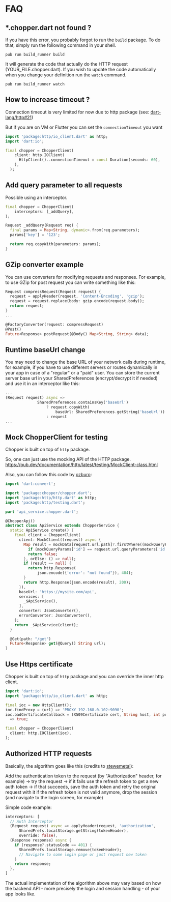 # FAQ

## \*.chopper.dart not found ?

If you have this error, you probably forgot to run the `build` package. To do that, simply run the following command in your shell.

`pub run build_runner build`

It will generate the code that actually do the HTTP request \(YOUR_FILE.chopper.dart\). If you wish to update the code automatically when you change your definition run the `watch` command.

`pub run build_runner watch`

## How to increase timeout ?

Connection timeout is very limited for now due to http package \(see: [dart-lang/http\#21](https://github.com/dart-lang/http/issues/21)\)

But if you are on VM or Flutter you can set the `connectionTimeout` you want

```dart
import 'package:http/io_client.dart' as http;
import 'dart:io';

final chopper = ChopperClient(
    client: http.IOClient(
      HttpClient()..connectionTimeout = const Duration(seconds: 60),
    ),
  );
```

## Add query parameter to all requests

Possible using an interceptor.

```dart
final chopper = ChopperClient(
    interceptors: [_addQuery],
);

Request _addQuery(Request req) {
  final params = Map<String, dynamic>.from(req.parameters);
  params['key'] = '123';

  return req.copyWith(parameters: params);
}
```

## GZip converter example

You can use converters for modifying requests and responses.
For example, to use GZip for post request you can write something like this:

```dart
Request compressRequest(Request request) {
  request = applyHeader(request, 'Content-Encoding', 'gzip');
  request = request.replace(body: gzip.encode(request.body));
  return request;
}
...

@FactoryConverter(request: compressRequest)
@Post()
Future<Response> postRequest(@Body() Map<String, String> data);
```

## Runtime baseUrl change

You may need to change the base URL of your network calls during runtime, for example, if you have to use different servers or routes dynamically in your app in case of a "regular" or a "paid" user. You can store the current server base url in your SharedPreferences (encrypt/decrypt it if needed) and use it in an interceptor like this:

```dart
...
(Request request) async =>
              SharedPreferences.containsKey('baseUrl')
                  ? request.copyWith(
                      baseUrl: SharedPreferences.getString('baseUrl'))
                  : request
...
```

## Mock ChopperClient for testing

Chopper is built on top of `http` package.

So, one can just use the mocking API of the HTTP package.
https://pub.dev/documentation/http/latest/testing/MockClient-class.html

Also, you can follow this code by [ozburo](https://github.com/ozburo):

```dart
import 'dart:convert';

import 'package:chopper/chopper.dart';
import 'package:http/http.dart' as http;
import 'package:http/testing.dart';

part 'api_service.chopper.dart';

@ChopperApi()
abstract class ApiService extends ChopperService {
  static ApiService create() {
    final client = ChopperClient(
      client: MockClient((request) async {
        Map result = mockData[request.url.path]?.firstWhere((mockQueryParams) {
          if (mockQueryParams['id'] == request.url.queryParameters['id']) return true;
          return false;
        }, orElse: () => null);
        if (result == null) {
          return http.Response(
              json.encode({'error': "not found"}), 404);
        }
        return http.Response(json.encode(result), 200);
      }),
      baseUrl: 'https://mysite.com/api',
      services: [
        _$ApiService(),
      ],
      converter: JsonConverter(),
      errorConverter: JsonConverter(),
    );
    return _$ApiService(client);
  }

  @Get(path: "/get")
  Future<Response> get(@Query() String url);
}
```

## Use Https certificate

Chopper is built on top of `http` package and you can override the inner http client.

```dart
import 'dart:io';
import 'package:http/io_client.dart' as http;

final ioc = new HttpClient();
ioc.findProxy = (url) => 'PROXY 192.168.0.102:9090';
ioc.badCertificateCallback = (X509Certificate cert, String host, int port)
  => true;

final chopper = ChopperClient(
  client: http.IOClient(ioc),
);
```

## Authorized HTTP requests

Basically, the algorithm goes like this (credits to [stewemetal](https://github.com/stewemetal)):

Add the authentication token to the request (by "Authorization" header, for example) -> try the request -> if it fails use the refresh token to get a new auth token ->
if that succeeds, save the auth token and retry the original request with it
if the refresh token is not valid anymore, drop the session (and navigate to the login screen, for example)

Simple code example:

```dart
interceptors: [
  // Auth Interceptor
  (Request request) async => applyHeader(request, 'authorization',
      SharedPrefs.localStorage.getString(tokenHeader),
      override: false),
  (Response response) async {
    if (response?.statusCode == 401) {
      SharedPrefs.localStorage.remove(tokenHeader);
      // Navigate to some login page or just request new token
    }
    return response;
  },
]
```

The actual implementation of the algorithm above may vary based on how the backend API - more precisely the login and session handling - of your app looks like.
